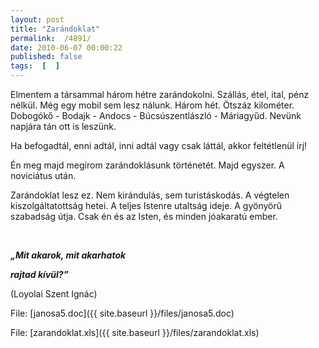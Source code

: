 ```yaml
---
layout: post
title: "Zarándoklat"
permalink:  /4891/ 
date: 2010-06-07 00:00:22
published: false
tags:  [  ] 
---
```

Elmentem a társammal három hétre zarándokolni. Szállás, étel, ital, pénz nélkül. Még egy mobil sem lesz nálunk. Három hét. &Ouml;tszáz kilométer. Dobogókő - Bodajk - Andocs - Búcsúszentlászló - Máriagyűd. Nevünk napjára tán ott is leszünk.

Ha befogadtál, enni adtál, inni adtál vagy csak láttál, akkor feltétlenül írj!

Én meg majd megírom zarándoklásunk történetét. Majd egyszer. A noviciátus után.

Zarándoklat lesz ez. Nem kirándulás, sem turistáskodás. A végtelen kiszolgáltatottság hetei. A teljes Istenre utaltság ideje. A gyönyörű szabadság útja. Csak én és az Isten, és minden jóakaratú ember.

&nbsp;

<p class="rtecenter"><strong><em>&bdquo;Mit akarok, mit akarhatok

rajtad kívül?&rdquo;

</em></strong>(Loyolai Szent Ignác)</p>

File: [janosa5.doc]({{ site.baseurl }}/files/janosa5.doc)

File: [zarandoklat.xls]({{ site.baseurl }}/files/zarandoklat.xls)

